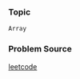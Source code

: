 ### Topic

    Array

### Problem Source

[leetcode](https://leetcode.com/problems/baseball-game/description/)
